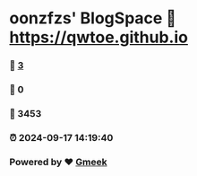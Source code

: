# oonzfzs' BlogSpace :link: https://qwtoe.github.io 
### :page_facing_up: [3](https://qwtoe.github.io/tag.html) 
### :speech_balloon: 0 
### :hibiscus: 3453 
### :alarm_clock: 2024-09-17 14:19:40 
### Powered by :heart: [Gmeek](https://github.com/Meekdai/Gmeek)
